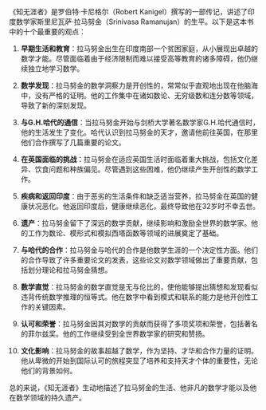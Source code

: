 《知无涯者》是罗伯特·卡尼格尔（Robert Kanigel）撰写的一部传记，讲述了印度数学家斯里尼瓦萨·拉马努金（Srinivasa Ramanujan）的生平。以下是这本书中的十个最重要的观点：

1. **早期生活和教育**：拉马努金出生在印度南部一个贫困家庭，从小展现出卓越的数学才能。尽管面临着由于经济限制而难以接受高等教育的诸多障碍，他仍继续独立地学习数学。

2. **数学发现**：拉马努金的数学洞察力是开创性的，常常似乎直观地出现在他脑海中，没有严格的证明。他的工作集中在诸如数论、无穷级数和连分数等领域，导致了新的深刻发现。

3. **与G.H.哈代的通信**：当拉马努金开始与剑桥大学著名数学家G.H.哈代通信时，他的生活发生了变化。哈代认识到拉马努金的天才，邀请他前往英国，在那里他们合作撰写了几篇重要的论文。

4. **在英国面临的挑战**：拉马努金在适应英国生活时面临着重大挑战，包括文化差异、饮食问题和种族偏见。尽管遇到这些困难，他仍继续产生开创性的数学工作。

5. **疾病和返回印度**：由于恶劣的生活条件和缺乏适当营养，拉马努金在英国的健康状况恶化。他返回印度后，健康继续恶化，最终导致他在32岁时不幸去世。

6. **遗产**：拉马努金留下了深远的数学贡献，继续影响和激励全世界的数学家。他的工作为数论、模形式和模拟西塔函数等领域的进展奠定了基础。

7. **与哈代的合作**：拉马努金与哈代的合作是他数学生涯的一个决定性方面。他们的合作导致了许多重要论文的发表，这些论文对数学领域做出了重要贡献，包括划分理论和拉马努金猜想。

8. **数学直觉**：拉马努金的数学直觉是无与伦比的，使他能够提出猜想和发现看似违背传统数学推理的恒等式。他在数字中看到模式和联系的能力是他开创性工作的关键因素。

9. **认可和荣誉**：拉马努金因其对数学的贡献而获得了多项奖项和荣誉，包括著名的菲尔兹奖。他的工作继续受到全世界数学家的研究和赞扬。

10. **文化影响**：拉马努金的故事超越了数学，作为坚持、才华和合作力量的证明。他从卑微的开始到国际认可的旅程突显了培养和支持天才个体的重要性，无论他们的背景如何。

总的来说，《知无涯者》生动地描述了拉马努金的生活、他非凡的数学才能以及他在数学领域的持久遗产。